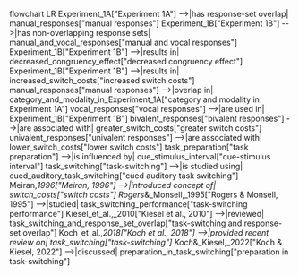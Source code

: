 flowchart LR
    Experiment_1A["Experiment 1A"] -->|has response-set overlap| manual_responses["manual responses"]
    Experiment_1B["Experiment 1B"] -->|has non-overlapping response sets| manual_and_vocal_responses["manual and vocal responses"]
    Experiment_1B["Experiment 1B"] -->|results in| decreased_congruency_effect["decreased congruency effect"]
    Experiment_1B["Experiment 1B"] -->|results in| increased_switch_costs["increased switch costs"]
    manual_responses["manual responses"] -->|overlap in| category_and_modality_in_Experiment_1A["category and modality in Experiment 1A"]
    vocal_responses["vocal responses"] -->|are used in| Experiment_1B["Experiment 1B"]
    bivalent_responses["bivalent responses"] -->|are associated with| greater_switch_costs["greater switch costs"]
    univalent_responses["univalent responses"] -->|are associated with| lower_switch_costs["lower switch costs"]
    task_preparation["task preparation"] -->|is influenced by| cue_stimulus_interval["cue-stimulus interval"]
    task_switching["task-switching"] -->|is studied using| cued_auditory_task_switching["cued auditory task switching"]
    Meiran,_1996["Meiran, 1996"] -->|introduced concept of| switch_costs["switch costs"]
    Rogers_&_Monsell,_1995["Rogers & Monsell, 1995"] -->|studied| task_switching_performance["task-switching performance"]
    Kiesel_et_al.,_2010["Kiesel et al., 2010"] -->|reviewed| task_switching_and_response_set_overlap["task-switching and response-set overlap"]
    Koch_et_al.,_2018["Koch et al., 2018"] -->|provided recent review on| task_switching["task-switching"]
    Koch_&_Kiesel,_2022["Koch & Kiesel, 2022"] -->|discussed| preparation_in_task_switching["preparation in task-switching"]